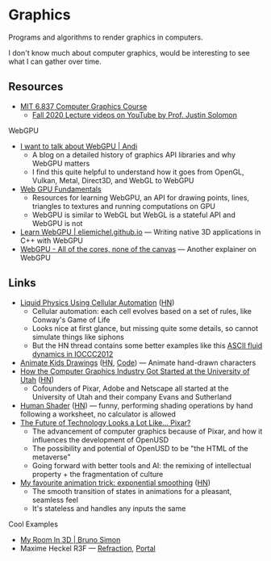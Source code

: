 # Graphics

Programs and algorithms to render graphics in computers.

I don't know much about computer graphics, would be interesting to see what I
can gather over time.

## Resources

- [MIT 6.837 Computer Graphics Course](https://ocw.mit.edu/courses/6-837-computer-graphics-fall-2012/pages/syllabus/)
  - [Fall 2020 Lecture videos on YouTube by Prof. Justin Solomon](https://youtube.com/playlist?list=PLQ3UicqQtfNuBjzJ-KEWmG1yjiRMXYKhh)

WebGPU

- [I want to talk about WebGPU | Andi](https://cohost.org/mcc/post/1406157-i-want-to-talk-about-webgpu)
  - A blog on a detailed history of graphics API libraries and why WebGPU
    matters
  - I find this quite helpful to understand how it goes from OpenGL, Vulkan,
    Metal, Direct3D, and WebGL to WebGPU
- [Web GPU Fundamentals](https://webgpufundamentals.org/)
  - Resources for learning WebGPU, an API for drawing points, lines, triangles
    to textures and running computations on GPU
  - WebGPU is similar to WebGL but WebGL is a stateful API and WebGPU is not
- [Learn WebGPU | eliemichel.github.io](https://eliemichel.github.io/LearnWebGPU/)
  — Writing native 3D applications in C++ with WebGPU
- [WebGPU - All of the cores, none of the canvas](https://surma.dev/things/webgpu/)
  — Another explainer on WebGPU

## Links

- [Liquid Physics Using Cellular Automation](https://www.jgallant.com/2d-liquid-simulator-with-cellular-automaton-in-unity/)
  ([HN](https://news.ycombinator.com/item?id=34946877))
  - Cellular automation: each cell evolves based on a set of rules, like
    Conway's Game of Life
  - Looks nice at first glance, but missing quite some details, so cannot
    simulate things like siphons
  - But the HN thread contains some better examples like this
    [ASCII fluid dynamics in IOCCC2012](https://youtu.be/QMYfkOtYYlg)
- [Animate Kids Drawings](https://fairanimateddrawings.com/site/home)
  ([HN](https://news.ycombinator.com/item?id=35561203),
  [Code](https://github.com/facebookresearch/AnimatedDrawings#readme)) — Animate
  hand-drawn characters
- [How the Computer Graphics Industry Got Started at the University of Utah](https://spectrum.ieee.org/history-of-computer-graphics-industry)
  ([HN](https://news.ycombinator.com/item?id=36264744))
  - Cofounders of Pixar, Adobe and Netscape all started at the University of
    Utah and their company Evans and Sutherland
- [Human Shader](https://humanshader.com/)
  ([HN](https://news.ycombinator.com/item?id=36779855)) — funny, performing
  shading operations by hand following a worksheet, no calculator is allowed
- [The Future of Technology Looks a Lot Like... Pixar?](https://digitalnative.substack.com/p/the-future-of-technology-looks-a)
  - The advancement of computer graphics because of Pixar, and how it influences
    the development of OpenUSD
  - The possibility and potential of OpenUSD to be "the HTML of the metaverse"
  - Going forward with better tools and AI: the remixing of intellectual
    property + the fragmentation of culture
- [My favourite animation trick: exponential smoothing](https://lisyarus.github.io/blog/programming/2023/02/21/exponential-smoothing.html)
  ([HN](https://news.ycombinator.com/item?id=39637487))
  - The smooth transition of states in animations for a pleasant, seamless feel
  - It's stateless and handles any inputs the same

Cool Examples

- [My Room In 3D | Bruno Simon](https://github.com/brunosimon/my-room-in-3d/tree/main)
- Maxime Heckel R3F — [Refraction](https://r3f.maximeheckel.com/refraction),
  [Portal](https://r3f.maximeheckel.com/portal)
